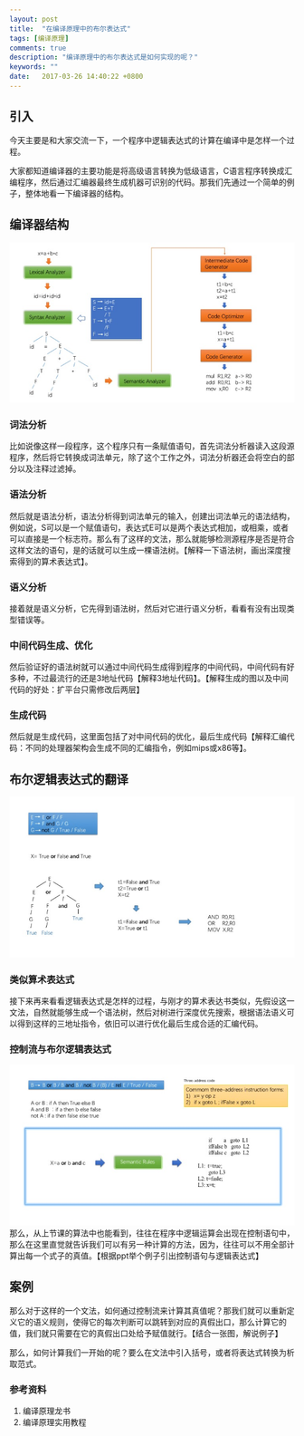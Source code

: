 ```yaml
---
layout: post
title:  "在编译原理中的布尔表达式"
tags: [编译原理]
comments: true
description: "编译原理中的布尔表达式是如何实现的呢？"
keywords: ""
date:   2017-03-26 14:40:22 +0800
---
```




## 引入

今天主要是和大家交流一下，一个程序中逻辑表达式的计算在编译中是怎样一个过程。

大家都知道编译器的主要功能是将高级语言转换为低级语言，C语言程序转换成汇编程序，然后通过汇编器最终生成机器可识别的代码。那我们先通过一个简单的例子，整体地看一下编译器的结构。

## 编译器结构

![compiler structs](https://github.com/Alvinsjq/6.828_tasks/blob/master/screemshot/compiler/complier2.jpg?raw=true)
### 词法分析
比如说像这样一段程序，这个程序只有一条赋值语句，首先词法分析器读入这段源程序，然后将它转换成词法单元，除了这个工作之外，词法分析器还会将空白的部分以及注释过滤掉。

### 语法分析
然后就是语法分析，语法分析得到词法单元的输入，创建出词法单元的语法结构，例如说，S可以是一个赋值语句，表达式E可以是两个表达式相加，或相乘，或者可以直接是一个标志符。那么有了这样的文法，那么就能够检测源程序是否是符合这样文法的语句，是的话就可以生成一棵语法树。【解释一下语法树，画出深度搜索得到的算术表达式】。

### 语义分析
接着就是语义分析，它先得到语法树，然后对它进行语义分析，看看有没有出现类型错误等。

### 中间代码生成、优化
然后验证好的语法树就可以通过中间代码生成得到程序的中间代码，中间代码有好多种，不过最流行的还是3地址代码【解释3地址代码】。【解释生成的图以及中间代码的好处：扩平台只需修改后两层】

### 生成代码
然后就是生成代码，这里面包括了对中间代码的优化，最后生成代码【解释汇编代码：不同的处理器架构会生成不同的汇编指令，例如mips或x86等】。

## 布尔逻辑表达式的翻译

![boolean expression 1](https://github.com/Alvinsjq/6.828_tasks/blob/master/screemshot/compiler/complier3.jpg?raw=true)

### 类似算术表达式
接下来再来看看逻辑表达式是怎样的过程，与刚才的算术表达书类似，先假设这一文法，自然就能够生成一个语法树，然后对树进行深度优先搜索，根据语法语义可以得到这样的三地址指令，依旧可以进行优化最后生成合适的汇编代码。

### 控制流与布尔逻辑表达式

![control flow boolean](https://github.com/Alvinsjq/6.828_tasks/blob/master/screemshot/compiler/complier5.jpg?raw=true)
那么，从上节课的算法中也能看到，往往在程序中逻辑运算会出现在控制语句中，那么在这里直觉就告诉我们可以有另一种计算的方法，因为，往往可以不用全部计算出每一个式子的真值。【根据ppt举个例子引出控制语句与逻辑表达式】

## 案例
那么对于这样的一个文法，如何通过控制流来计算其真值呢？那我们就可以重新定义它的语义规则，使得它的每次判断可以跳转到对应的真假出口，那么计算它的值，我们就只需要在它的真假出口处给予赋值就行。【结合一张图，解说例子】

那么，如何计算我们一开始的呢？要么在文法中引入括号，或者将表达式转换为析取范式。

### 参考资料

1. 编译原理龙书
2. 编译原理实用教程 

